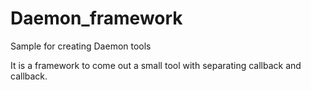 Daemon_framework
================

Sample for creating Daemon tools

It is a framework to come out a small tool with separating callback and callback.


